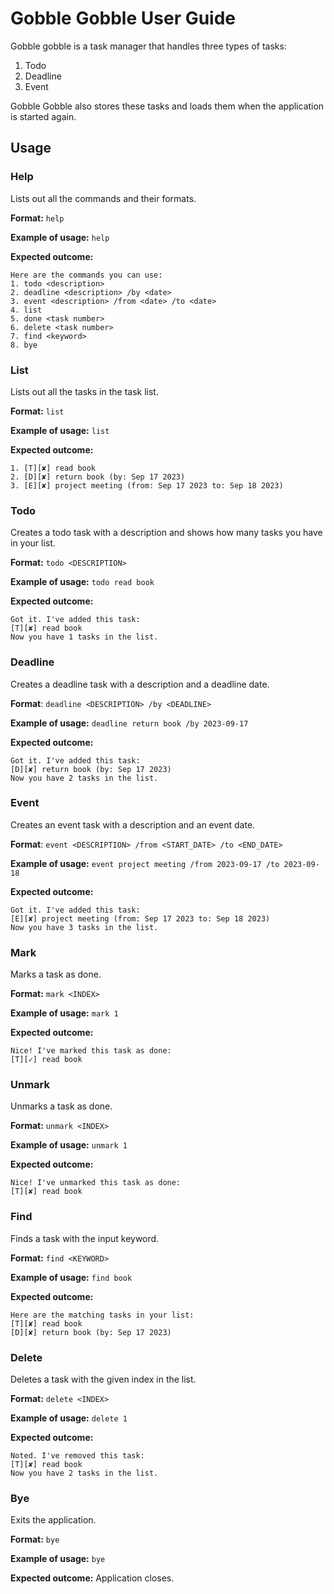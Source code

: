 # Gobble Gobble User Guide

Gobble gobble is a task manager that handles three types of tasks:

1. Todo
2. Deadline
3. Event

Gobble Gobble also stores these tasks and loads them when the application is started again.

## Usage

### Help

Lists out all the commands and their formats.

**Format:**
`help`

**Example of usage:**
`help`

**Expected outcome:**

```
Here are the commands you can use:
1. todo <description>
2. deadline <description> /by <date>
3. event <description> /from <date> /to <date>
4. list
5. done <task number>
6. delete <task number>
7. find <keyword>
8. bye
```

### List

Lists out all the tasks in the task list.

**Format:**
`list`

**Example of usage:**
`list`

**Expected outcome:**

```
1. [T][✘] read book
2. [D][✘] return book (by: Sep 17 2023)
3. [E][✘] project meeting (from: Sep 17 2023 to: Sep 18 2023)
```

### Todo

Creates a todo task with a description and shows how many tasks you have in your list.

**Format:**
`todo <DESCRIPTION>`

**Example of usage:**
`todo read book`

**Expected outcome:**

```
Got it. I've added this task:
[T][✘] read book
Now you have 1 tasks in the list.
```

### Deadline

Creates a deadline task with a description and a deadline date.

**Format**:
`deadline <DESCRIPTION> /by <DEADLINE>`

**Example of usage:**
`deadline return book /by 2023-09-17`

**Expected outcome:**

```
Got it. I've added this task:
[D][✘] return book (by: Sep 17 2023)
Now you have 2 tasks in the list.
```

### Event

Creates an event task with a description and an event date.

**Format**:
`event <DESCRIPTION> /from <START_DATE> /to <END_DATE>`

**Example of usage:**
`event project meeting /from 2023-09-17 /to 2023-09-18`

**Expected outcome:**

```
Got it. I've added this task:
[E][✘] project meeting (from: Sep 17 2023 to: Sep 18 2023)
Now you have 3 tasks in the list.
```

### Mark

Marks a task as done.

**Format:**
`mark <INDEX>`

**Example of usage:**
`mark 1`

**Expected outcome:**

```
Nice! I've marked this task as done:
[T][✓] read book
```

### Unmark

Unmarks a task as done.

**Format:**
`unmark <INDEX>`

**Example of usage:**
`unmark 1`

**Expected outcome:**

```
Nice! I've unmarked this task as done:
[T][✘] read book
```

### Find

Finds a task with the input keyword.

**Format:**
`find <KEYWORD>`

**Example of usage:**
`find book`

**Expected outcome:**

```
Here are the matching tasks in your list:
[T][✘] read book
[D][✘] return book (by: Sep 17 2023)
```

### Delete

Deletes a task with the given index in the list.

**Format:**
`delete <INDEX>`

**Example of usage:**
`delete 1`

**Expected outcome:**

```
Noted. I've removed this task:
[T][✘] read book
Now you have 2 tasks in the list.
```

### Bye

Exits the application.

**Format:**
`bye`

**Example of usage:**
`bye`

**Expected outcome:**
Application closes.